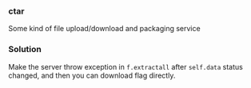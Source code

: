 ### ctar

Some kind of file upload/download and packaging service

### Solution

Make the server throw exception in `f.extractall` after `self.data` status changed, and then you can download flag directly.
